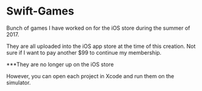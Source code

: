 # Swift-Games


Bunch of games I have worked on for the iOS store during the summer of 2017.

They are all uploaded into the iOS app store at the time of this creation.
Not sure if I want to pay another $99 to continue my membership.

***They are no longer up on the iOS store

However, you can open each project in Xcode and run them on the simulator.
